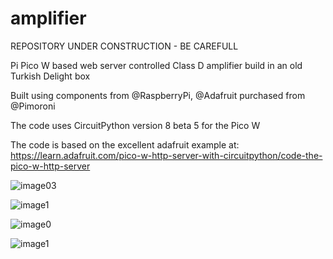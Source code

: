 # amplifier

REPOSITORY UNDER CONSTRUCTION - BE CAREFULL

Pi Pico W based web server controlled Class D amplifier build in an old Turkish Delight box

Built using components from @RaspberryPi, @Adafruit purchased from @Pimoroni

The code uses CircuitPython version 8 beta 5 for the Pico W 

The code is based on the excellent adafruit example at: 
https://learn.adafruit.com/pico-w-http-server-with-circuitpython/code-the-pico-w-http-server

![image03](https://user-images.githubusercontent.com/122044826/210849599-c0a92bcf-03dd-47f1-a0ea-0030d92ca7e4.jpeg)

![image1](https://user-images.githubusercontent.com/122044826/210847851-474848ef-7fa0-44b6-8eb6-25fa30e4f679.jpeg)

![image0](https://user-images.githubusercontent.com/122044826/210847886-f67e6c21-ff56-4867-8e4b-3e99d14db3f2.jpeg)

![image1](https://user-images.githubusercontent.com/122044826/210847851-474848ef-7fa0-44b6-8eb6-25fa30e4f679.jpeg)



